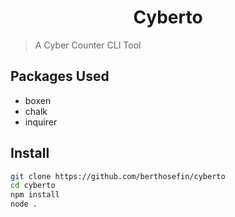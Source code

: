 <h1 align="center">
Cyberto
</h1>

> A Cyber Counter CLI Tool

## Packages Used

- boxen
- chalk
- inquirer

## Install

```bash
git clone https://github.com/berthosefin/cyberto
cd cyberto
npm install
node .
```
